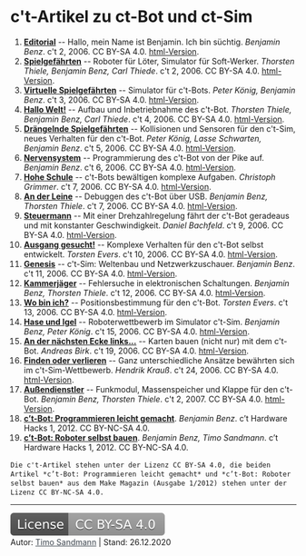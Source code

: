 # c't-Artikel zu ct-Bot und ct-Sim

 1. **<a href="../articles/ct.2006-02.003_editorial_cc-by-sa.pdf" target="_blank">Editorial</a>** -- Hallo, mein Name ist Benjamin. Ich bin süchtig. *Benjamin Benz*. c't 2, 2006. CC BY-SA 4.0. <a href="https://heise.de/-290260" target="_blank">html-Version</a>.
 1. **<a href="../articles/ct.2006-02.130-135_spielgefaehrten_cc-by-sa.pdf" target="_blank">Spielgefährten</a>** -- Roboter für Löter, Simulator für Soft-Werker. *Thorsten Thiele, Benjamin Benz, Carl Thiede*. c't 2, 2006. CC BY-SA 4.0. <a href="https://heise.de/-290274" target="_blank">html-Version</a>.
 1. **<a href="../articles/ct.2006-03.186-191_virtuelle-spielgefaehrten_cc-by-sa.pdf" target="_blank">Virtuelle Spielgefährten</a>** -- Simulator für c't-Bots. *Peter König, Benjamin Benz*. c't 3, 2006. CC BY-SA 4.0. <a href="https://heise.de/-290294" target="_blank">html-Version</a>.
 1. **<a href="../articles/ct.2006-04.208-213_hallo-welt_cc-by-sa.pdf" target="_blank">Hallo Welt!</a>** -- Aufbau und Inbetriebnahme des c't-Bot. *Thorsten Thiele, Benjamin Benz, Carl Thiede*. c't 4, 2006. CC BY-SA 4.0. <a href="https://heise.de/-290314" target="_blank">html-Version</a>.
 1. **<a href="../articles/ct.2006-05.224-230_draengelnde-spielgefaehrten_cc-by-sa.pdf" target="_blank">Drängelnde Spielgefährten</a>** -- Kollisionen und Sensoren für den c't-Sim, neues Verhalten für den c't-Bot. *Peter König, Lasse Schwarten, Benjamin Benz*. c't 5, 2006. CC BY-SA 4.0. <a href="https://heise.de/-290334" target="_blank">html-Version</a>.
 1. **<a href="../articles/ct.2006-06.264-269_nervensystem_cc-by-sa.pdf" target="_blank">Nervensystem</a>** -- Programmierung des c't-Bot von der Pike auf. *Benjamin Benz*. c't 6, 2006. CC BY-SA 4.0. <a href="https://heise.de/-290376" target="_blank">html-Version</a>.
 1. **<a href="../articles/ct.2006-07.218-222_hohe-schule_cc-by-sa.pdf" target="_blank">Hohe Schule</a>** -- c't-Bots bewältigen komplexe Aufgaben. *Christoph Grimmer*. c't 7, 2006. CC BY-SA 4.0. <a href="https://heise.de/-290392" target="_blank">html-Version</a>.
 1. **<a href="../articles/ct.2006-07.223_an-der-leine_cc-by-sa.pdf" target="_blank">An der Leine</a>** -- Debuggen des c't-Bot über USB. *Benjamin Benz, Thorsten Thiele*. c't 7, 2006. CC BY-SA 4.0. <a href="https://heise.de/-290394" target="_blank">html-Version</a>.
 1. **<a href="../articles/ct.2006-09.222-226_steuermann_cc-by-sa.pdf" target="_blank">Steuermann</a>** -- Mit einer Drehzahlregelung fährt der c't-Bot geradeaus und mit konstanter Geschwindigkeit. *Daniel Bachfeld*. c't 9, 2006. CC BY-SA 4.0. <a href="https://heise.de/-290434" target="_blank">html-Version</a>.
 1. **<a href="../articles/ct.2006-10.236-239_ausgang-gesucht_cc-by-sa.pdf" target="_blank">Ausgang gesucht!</a>** -- Komplexe Verhalten für den c't-Bot selbst entwickelt. *Torsten Evers*. c't 10, 2006. CC BY-SA 4.0. <a href="https://heise.de/-290460" target="_blank">html-Version</a>.
 1. **<a href="../articles/ct.2006-11.214-217_genesis_cc-by-sa.pdf" target="_blank">Genesis</a>** -- c't-Sim: Weltenbau und Netzwerkzuschauer. *Benjamin Benz*. c't 11, 2006. CC BY-SA 4.0. <a href="https://heise.de/-290480" target="_blank">html-Version</a>.
 1. **<a href="../articles/ct.2006-12.240-244_kammerjaeger_cc-by-sa.pdf" target="_blank">Kammerjäger</a>** -- Fehlersuche in elektronischen Schaltungen. *Benjamin Benz, Thorsten Thiele*. c't 12, 2006. CC BY-SA 4.0. <a href="https://heise.de/-290506" target="_blank">html-Version</a>.
 1. **<a href="../articles/ct.2006-13.226-229_wo-bin-ich_cc-by-sa.pdf" target="_blank">Wo bin ich?</a>** -- Positionsbestimmung für den c't-Bot. *Torsten Evers*. c't 13, 2006. CC BY-SA 4.0. <a href="https://heise.de/-290526" target="_blank">html-Version</a>.
 1. **<a href="../articles/ct.2006-15.210-213_hase-und-igel_cc-by-sa.pdf" target="_blank">Hase und Igel</a>** -- Roboterwettbewerb im Simulator c't-Sim. *Benjamin Benz, Peter König*. c't 15, 2006. CC BY-SA 4.0. <a href="https://heise.de/-290566" target="_blank">html-Version</a>.
 1. **<a href="../articles/ct.2006-19.198-205_an-der-naechsten-ecke-links_cc-by-sa.pdf" target="_blank">An der nächsten Ecke links...</a>** -- Karten bauen (nicht nur) mit dem c't-Bot. *Andreas Birk*. c't 19, 2006. CC BY-SA 4.0. <a href="https://heise.de/-290662" target="_blank">html-Version</a>.
 1. **<a href="../articles/ct.2006-24.052_finden-oder-verlieren_cc-by-sa.pdf" target="_blank">Finden oder verlieren</a>** -- Ganz unterschiedliche Ansätze bewährten sich im c't-Sim-Wettbewerb. *Hendrik Krauß*. c't 24, 2006. CC BY-SA 4.0. <a href="https://heise.de/-290750" target="_blank">html-Version</a>.
 1. **<a href="../articles/ct.2007-02.184-189_aussendienstler_cc-by-sa.pdf" target="_blank">Außendienstler</a>** -- Funkmodul, Massenspeicher und Klappe für den c't-Bot. *Benjamin Benz, Thorsten Thiele*. c't 2, 2007. CC BY-SA 4.0. <a href="https://heise.de/-290830" target="_blank">html-Version</a>.
 1. **<a href="../articles/make.2012-01.100_ct-bot-programmieren-leicht-gemacht_cc-by-nc-sa.pdf" target="_blank">c’t-Bot: Programmieren leicht gemacht</a>**. *Benjamin Benz*. c’t Hardware Hacks 1, 2012. CC BY-NC-SA 4.0.
 1. **<a href="../articles/make.2012-01.108_ct-bot-roboter-selbst-bauen_cc-by-nc-sa.pdf" target="_blank">c’t-Bot: Roboter selbst bauen</a>**. *Benjamin Benz, Timo Sandmann*. c’t Hardware Hacks 1, 2012. CC BY-NC-SA 4.0.

```note
Die c't-Artikel stehen unter der Lizenz CC BY-SA 4.0, die beiden Artikel *c’t-Bot: Programmieren leicht gemacht* und *c’t-Bot: Roboter selbst bauen* aus dem Make Magazin (Ausgabe 1/2012) stehen unter der Lizenz CC BY-NC-SA 4.0.
```

---

<a href="https://creativecommons.org/licenses/by-sa/4.0/" target="_blank"><img src="images/license.svg" alt="License: CC BY-SA 4.0" style="left;margin-left:0;margin-right:1em;" /></a><br>
Autor: <a href="https://github.com/tsandmann" target="_blank" style="color:#3c454e;">Timo Sandmann</a> \| Stand: 26.12.2020
